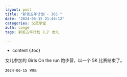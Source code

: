 ```yaml
---
layout: post
title: "新爸五年计划 - 365 "
date: "2024-06-15 21:44:12"
categories: 父范学堂
auth: conge
tags: 新爸五年计划 儿子 女儿

---
```

* content
{:toc}

女儿参加的 Girls On the run 跑步营，以一个 5K 比赛结束了。

 



```
2024-06-15 初稿 
```
